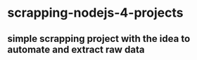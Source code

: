 # scrapping-nodejs-4-projects
## simple scrapping project with the idea to automate and extract raw data
